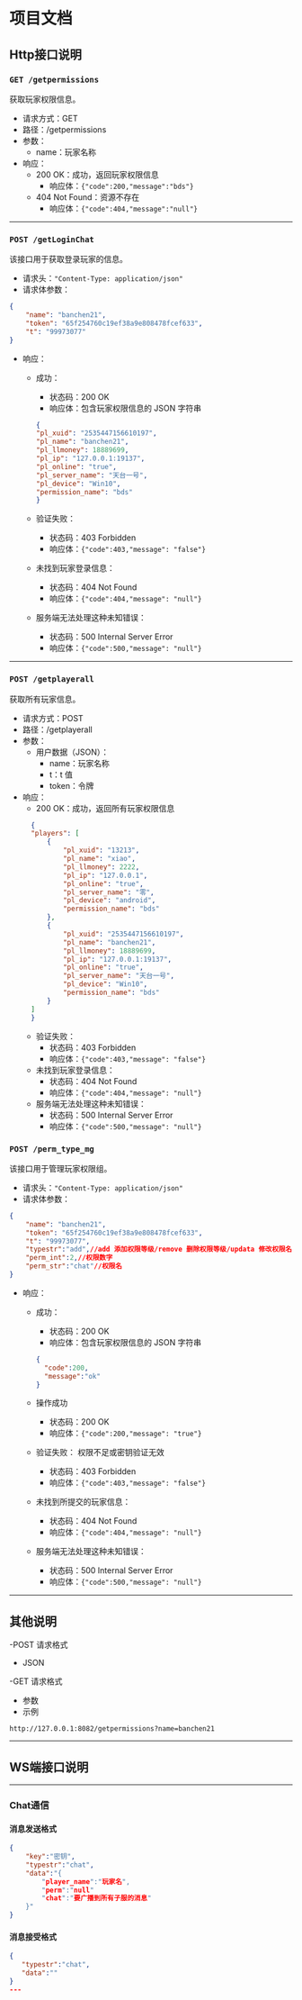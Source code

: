 # 项目文档

## Http接口说明

### `GET /getpermissions`

获取玩家权限信息。

- 请求方式：GET
- 路径：/getpermissions
- 参数：
  - name：玩家名称
- 响应：
  - 200 OK：成功，返回玩家权限信息
    - 响应体：`{"code":200,"message":"bds"}`
  - 404 Not Found：资源不存在
    - 响应体：`{"code":404,"message":"null"}`
---
### `POST /getLoginChat`

该接口用于获取登录玩家的信息。
- 请求头：`"Content-Type: application/json"`
- 请求体参数：
```json
{
    "name": "banchen21",
    "token": "65f254760c19ef38a9e808478fcef633",
    "t": "99973077"
}
```
- 响应：
  - 成功：
    - 状态码：200 OK
    - 响应体：包含玩家权限信息的 JSON 字符串
    ```json
    {
    "pl_xuid": "2535447156610197",
    "pl_name": "banchen21",
    "pl_llmoney": 18889699,
    "pl_ip": "127.0.0.1:19137",
    "pl_online": "true",
    "pl_server_name": "天台一号",
    "pl_device": "Win10",
    "permission_name": "bds"
    }
    ```

  - 验证失败：
    - 状态码：403 Forbidden
    - 响应体：`{"code":403,"message": "false"}`
  - 未找到玩家登录信息：
    - 状态码：404 Not Found
    - 响应体：`{"code":404,"message": "null"}`
  - 服务端无法处理这种未知错误：
    - 状态码：500 Internal Server Error
    - 响应体：`{"code":500,"message": "null"}`
---
### `POST /getplayerall`

获取所有玩家信息。

- 请求方式：POST
- 路径：/getplayerall
- 参数：
  - 用户数据（JSON）：
    - name：玩家名称
    - t：t 值
    - token：令牌
- 响应：
  - 200 OK：成功，返回所有玩家权限信息
  ```json
    {
    "players": [
        {
            "pl_xuid": "13213",
            "pl_name": "xiao",
            "pl_llmoney": 2222,
            "pl_ip": "127.0.0.1",
            "pl_online": "true",
            "pl_server_name": "零",
            "pl_device": "android",
            "permission_name": "bds"
        },
        {
            "pl_xuid": "2535447156610197",
            "pl_name": "banchen21",
            "pl_llmoney": 18889699,
            "pl_ip": "127.0.0.1:19137",
            "pl_online": "true",
            "pl_server_name": "天台一号",
            "pl_device": "Win10",
            "permission_name": "bds"
        }
    ]
    }
    ```
  - 验证失败：
    - 状态码：403 Forbidden
    - 响应体：`{"code":403,"message": "false"}`
  - 未找到玩家登录信息：
    - 状态码：404 Not Found
    - 响应体：`{"code":404,"message": "null"}`
  - 服务端无法处理这种未知错误：
    - 状态码：500 Internal Server Error
    - 响应体：`{"code":500,"message": "null"}`

### `POST /perm_type_mg`
该接口用于管理玩家权限组。
- 请求头：`"Content-Type: application/json"`
- 请求体参数：
```json
{
    "name": "banchen21",
    "token": "65f254760c19ef38a9e808478fcef633",
    "t": "99973077",
    "typestr":"add",//add 添加权限等级/remove 删除权限等级/updata 修改权限名
    "perm_int":2,//权限数字
    "perm_str":"chat"//权限名
}
```
- 响应：
  - 成功：
    - 状态码：200 OK
    - 响应体：包含玩家权限信息的 JSON 字符串
    ```json
    {
      "code":200,
      "message":"ok"
    }
    ```

  - 操作成功
    - 状态码：200 OK
    - 响应体：`{"code":200,"message": "true"}`
  - 验证失败： 权限不足或密钥验证无效
    - 状态码：403 Forbidden
    - 响应体：`{"code":403,"message": "false"}`
  - 未找到所提交的玩家信息：
    - 状态码：404 Not Found
    - 响应体：`{"code":404,"message": "null"}`
  - 服务端无法处理这种未知错误：
    - 状态码：500 Internal Server Error
    - 响应体：`{"code":500,"message": "null"}`
---
## 其他说明
 -POST 请求格式
 - JSON

-GET 请求格式
 - 参数
 - 示例
```
http://127.0.0.1:8082/getpermissions?name=banchen21
```
---
## WS端接口说明
---
### Chat通信
#### 消息发送格式
```json
{
    "key":"密钥",
    "typestr":"chat",
    "data":"{
        "player_name":"玩家名",
        "perm":"null"
        "chat":"要广播到所有子服的消息"
    }"
}
```
#### 消息接受格式
 ```json
 {
    "typestr":"chat",
    "data":""
 }
 ---
